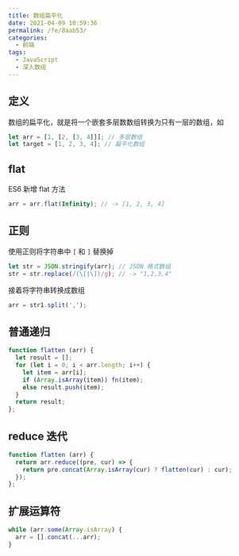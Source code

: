```yaml
---
title: 数组扁平化
date: 2021-04-09 10:59:36
permalink: /fe/8aab53/
categories:
  - 前端
tags:
  - JavaScript
  - 深入数组
---
```

## 定义
数组的扁平化，就是将一个嵌套多层数数组转换为只有一层的数组，如
```javascript
let arr = [1, [2, [3, 4]]]; // 多层数组
let target = [1, 2, 3, 4]; // 扁平化数组
```

## flat
ES6 新增 flat 方法
```javascript
arr = arr.flat(Infinity); // -> [1, 2, 3, 4]
```

## 正则
使用正则将字符串中 `[` 和 `]` 替换掉
```javascript
let str = JSON.stringify(arr); // JSON 格式数组
str = str.replace(/(\[|\])/g); // -> "1,2,3,4"
```
接着将字符串转换成数组
```javascript
arr = str1.split(',');
```

## 普通递归
```javascript
function flatten (arr) {
  let result = [];
  for (let i = 0; i < arr.length; i++) {
    let item = arr[i];
    if (Array.isArray(item)) fn(item);
    else result.push(item);
  }
  return result;
};
```

## reduce 迭代
```javascript
function flatten (arr) {
  return arr.reduce((pre, cur) => {
    return pre.concat(Array.isArray(cur) ? flatten(cur) : cur);
  });
};
```

## 扩展运算符
```javascript
while (arr.some(Array.isArray) {
  arr = [].concat(...arr);
}
```